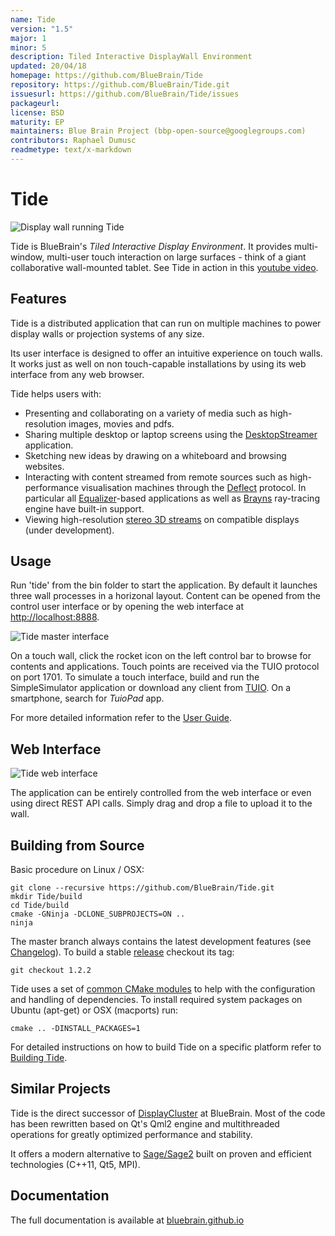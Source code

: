 ```yaml
---
name: Tide
version: "1.5"
major: 1
minor: 5
description: Tiled Interactive DisplayWall Environment
updated: 20/04/18
homepage: https://github.com/BlueBrain/Tide
repository: https://github.com/BlueBrain/Tide.git
issuesurl: https://github.com/BlueBrain/Tide/issues
packageurl: 
license: BSD
maturity: EP
maintainers: Blue Brain Project (bbp-open-source@googlegroups.com)
contributors: Raphael Dumusc
readmetype: text/x-markdown
---
```

# Tide

![Display wall running Tide](doc/wall.png)

Tide is BlueBrain's *Tiled Interactive Display Environment*. It provides
multi-window, multi-user touch interaction on large surfaces - think of a giant
collaborative wall-mounted tablet. See Tide in action in this [youtube
video](https://www.youtube.com/watch?v=wATHwvRFGz0).

## Features

Tide is a distributed application that can run on multiple machines to power
display walls or projection systems of any size.

Its user interface is designed to offer an intuitive experience on touch walls.
It works just as well on non touch-capable installations by using its web
interface from any web browser.

Tide helps users with:
* Presenting and collaborating on a variety of media such as high-resolution
  images, movies and pdfs.
* Sharing multiple desktop or laptop screens using the
  [DesktopStreamer](https://github.com/BlueBrain/Deflect/releases) application.
* Sketching new ideas by drawing on a whiteboard and browsing websites.
* Interacting with content streamed from remote sources such as high-performance
  visualisation machines through the
  [Deflect](https://github.com/BlueBrain/Deflect.git) protocol. In particular
  all [Equalizer](https://github.com/Eyescale/Equalizer.git)-based applications
  as well as [Brayns](https://github.com/BlueBrain/Brayns.git) ray-tracing
  engine have built-in support.
* Viewing high-resolution [stereo 3D streams](https://github.com/BlueBrain/Deflect/blob/master/doc/StereoStreaming.md)
  on compatible displays (under development).

## Usage

Run 'tide' from the bin folder to start the application. By default it launches
three wall processes in a horizonal layout. Content can be opened from the
control user interface or by opening the web interface at
[http://localhost:8888](http://localhost:8888).

![Tide master interface](doc/master_interface.png)

On a touch wall, click the rocket icon on the left control bar to browse for
contents and applications. Touch points are received via the TUIO protocol on
port 1701. To simulate a touch interface, build and run the SimpleSimulator
application or download any client from [TUIO](http://www.tuio.org/?software).
On a smartphone, search for *TuioPad* app.

For more detailed information refer to the
[User Guide](http://bluebrain.github.io/Tide-1.4/user_guide.html).

## Web Interface

![Tide web interface](doc/web_interface.png)

The application can be entirely controlled from the web interface or even using
direct REST API calls. Simply drag and drop a file to upload it to the wall.

## Building from Source

Basic procedure on Linux / OSX:

    git clone --recursive https://github.com/BlueBrain/Tide.git
    mkdir Tide/build
    cd Tide/build
    cmake -GNinja -DCLONE_SUBPROJECTS=ON ..
    ninja

The master branch always contains the latest development features (see
[Changelog](https://github.com/BlueBrain/Tide/blob/master/doc/Changelog.md)).
To build a stable [release](https://github.com/BlueBrain/Tide/releases)
checkout its tag:

    git checkout 1.2.2

Tide uses a set of [common CMake modules](https://github.com/Eyescale/CMake) to
help with the configuration and handling of dependencies. To install required
system packages on Ubuntu (apt-get) or OSX (macports) run:

    cmake .. -DINSTALL_PACKAGES=1

For detailed instructions on how to build Tide on a specific platform refer to
[Building Tide](http://bluebrain.github.io/Tide-1.4/building.html).

## Similar Projects

Tide is the direct successor of
[DisplayCluster](https://github.com/TACC/DisplayCluster) at BlueBrain. Most of
the code has been rewritten based on Qt's Qml2 engine and multithreaded
operations for greatly optimized performance and stability.

It offers a modern alternative to [Sage/Sage2](http://sagecommons.org) built on
proven and efficient technologies (C++11, Qt5, MPI).

## Documentation

The full documentation is available at
[bluebrain.github.io](http://bluebrain.github.io/Tide-1.4)

